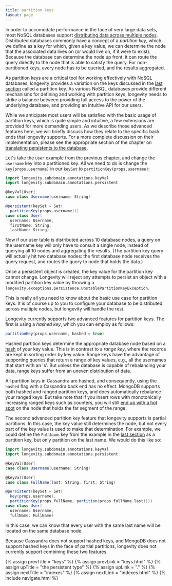 ```yaml
---
title: partition keys
layout: page
---
```


In order to accomodate performance in the face of very large data
sets, most NoSQL databases support [distributing data across multiple
nodes](https://en.wikipedia.org/wiki/Distributed_database). Distributed
databases commonly have a concept of a *partition key*, which we
define as a key for which, given a key value, we can determine the
node that the associated data lives on (or would live on, if it were
to exist). Because the database can determine the node up front, it
can route the query directly to the node that is able to satisfy the
query. For non-partitioned keys, every node has to be queried, and the
results aggregated.

As partition keys are a critical tool for working effectively with
NoSQL databases, longevity provides a variation on the keys discussed
in the [last section](keys.html) called a partition key. As various
NoSQL databases provide different mechanisms for defining and working
with partition keys, longevity needs to strike a balance between
providing full access to the power of the underlying database, and
providing an intuitive API for our users.

While we anticipate most users will be satisfied with the basic usage
of partition keys, which is quite simple and intuitive, a few
extensions are provided for more demanding users. As we describe those
advanced features here, we will briefly discuss how they relate to the
specific back ends that longevity supports. For a more complete
discussion on their implementation, please see the appropriate section
of the chapter on [translating persistents to the
database](../translation).

Let's take the `User` example from the previous chapter, and change
the `username` key into a partitioned key. All we need to do is change
the `key(props.username)` in our `keySet` to
`partitionKey(props.username)`:

```scala
import longevity.subdomain.annotations.keyVal
import longevity.subdomain.annotations.persistent

@keyVal[User]
case class Username(username: String)

@persistent(keySet = Set(
  partitionKey(props.username)))
case class User(
  username: Username,
  firstName: String,
  lastName: String)
```

Now if our user table is distributed across 10 database nodes, a query
on the username key will only have to consult a single node, instead
of querying all 10 nodes and aggregating the results. (The partition
key query will actually hit two database nodes: the first database
node receives the query request, and routes the query to node that
holds the data.)

Once a persistent object is created, the key value for the partition
key cannot change. Longevity will reject any attempts to persist an
object with a modified partition key value by throwing a
`longevity.exceptions.persistence.UnstablePartitionKeyException`.

This is really all you need to know about the basic use case for
partition keys. It is of course up to you to configure your database
to be distributed across multiple nodes, but longevity will handle the
rest.

Longevity currently supports two advanced features for partition
keys. The first is using a *hashed key*, which you can employ as
follows:

```scala
partitionKey(props.username, hashed = true)
```

Hashed partition keys determine the appropriate database node based on
a [hash](https://en.wikipedia.org/wiki/Hash_function) of your key
value. This is in contrast to a *range key*, where the records are
kept in sorting order by key value. Range keys have the advantage of
supporting queries that return a range of key values, e.g., all the
usernames that start with an 's'. But unless the database is capable
of rebalancing your data, range keys suffer from an uneven
distribution of data.

All partition keys in Cassandra are hashed, and consequently, using
the `hashed` flag with a Cassandra back end has no effect. MongoDB
supports both hashed and ranged partition keys, and does automatically
rebalance your ranged keys. But take note that if you insert rows with
monotonically increasing ranged keys such as counters, you will still
[end up with a hot
spot](https://docs.mongodb.com/v3.2/core/sharding-shard-key/#shard-key-monotonic)
on the node that holds the far segment of the range.

The second advanced partition key feature that longevity supports is
partial partitions. In this case, the key value still determines the
node, but not every part of the key value is used to make that
determination. For example, we could define the `FullName` key from
the example in the [last section](keys.html) as a partition key, but
only partition on the last name. We would do this like so:

```scala
import longevity.subdomain.annotations.keyVal
import longevity.subdomain.annotations.persistent

@keyVal[User]
case class Username(username: String)

@keyVal[User]
case class FullName(last: String, first: String)

@persistent(keySet = Set(
  key(props.username),
  partitionKey(props.fullName, partition(props.fullName.last))))
case class User(
  username: Username,
  fullName: FullName)
```

In this case, we can know that every user with the same last name will
be located on the same database node.

Because Cassandra does not support hashed keys, and MongoDB does not
support hashed keys in the face of partial partitions, longevity does
not currently support combining these two features.

{% assign prevTitle = "keys" %}
{% assign prevLink = "keys.html" %}
{% assign upTitle = "the persistent type" %}
{% assign upLink = "." %}
{% assign nextTitle = "indexes" %}
{% assign nextLink = "indexes.html" %}
{% include navigate.html %}

